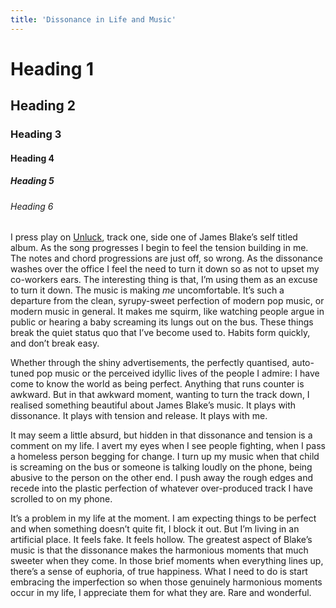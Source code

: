 ```yaml
---
title: 'Dissonance in Life and Music'
---
```


# Heading 1

## Heading 2

### Heading 3

#### Heading 4

##### Heading 5

###### Heading 6

I press play on [Unluck](http://ubiq.im/q/5332c5e3cc88a3020052f4a3), track one, side one of James Blake’s self titled album. As the song progresses I begin to feel the tension building in me. The notes and chord progressions are just off, so wrong. As the dissonance washes over the office I feel the need to turn it down so as not to upset my co-workers ears. The interesting thing is that, I’m using them as an excuse to turn it down. The music is making _me_ uncomfortable. It’s such a departure from the clean, syrupy-sweet perfection of modern pop music, or modern music in general. It makes me squirm, like watching people argue in public or hearing a baby screaming its lungs out on the bus. These things break the quiet status quo that I’ve become used to. Habits form quickly, and don’t break easy.

Whether through the shiny advertisements, the perfectly quantised, auto-tuned pop music or the perceived idyllic lives of the people I admire: I have come to know the world as being perfect. Anything that runs counter is awkward. But in that awkward moment, wanting to turn the track down, I realised something beautiful about James Blake’s music. It plays with dissonance. It plays with tension and release. It plays with me.

It may seem a little absurd, but hidden in that dissonance and tension is a comment on my life. I avert my eyes when I see people fighting, when I pass a homeless person begging for change. I turn up my music when that child is screaming on the bus or someone is talking loudly on the phone, being abusive to the person on the other end. I push away the rough edges and recede into the plastic perfection of whatever over-produced track I have scrolled to on my phone.

It’s a problem in my life at the moment. I am expecting things to be perfect and when something doesn’t quite fit, I block it out. But I’m living in an artificial place. It feels fake. It feels hollow. The greatest aspect of Blake’s music is that the dissonance makes the harmonious moments that much sweeter when they come. In those brief moments when everything lines up, there’s a sense of euphoria, of true happiness. What I need to do is start embracing the imperfection so when those genuinely harmonious moments occur in my life, I appreciate them for what they are. Rare and wonderful.
